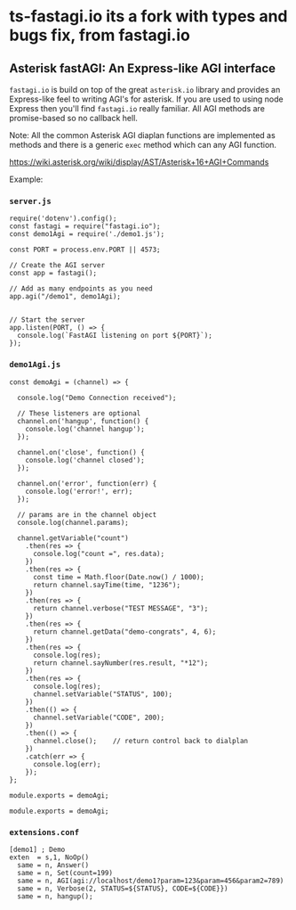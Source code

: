 # ts-fastagi.io its a fork with types and bugs fix, from fastagi.io

## Asterisk fastAGI: An Express-like AGI interface

`fastagi.io` is build on top of the great `asterisk.io` library and provides an Express-like feel to writing AGI's for asterisk.  If you are used to using node Express then you'll find `fastagi.io` really familiar.  All AGI methods are promise-based so no callback hell.

Note:   All the common Asterisk AGI diaplan functions are implemented as methods and there is a generic `exec` method which can any AGI function.

https://wiki.asterisk.org/wiki/display/AST/Asterisk+16+AGI+Commands

Example:

### `server.js`
```
require('dotenv').config();
const fastagi = require("fastagi.io");
const demo1Agi = require('./demo1.js');

const PORT = process.env.PORT || 4573;

// Create the AGI server
const app = fastagi();

// Add as many endpoints as you need 
app.agi("/demo1", demo1Agi);


// Start the server
app.listen(PORT, () => {
  console.log(`FastAGI listening on port ${PORT}`);
});
```

### `demo1Agi.js`
```
const demoAgi = (channel) => {

  console.log("Demo Connection received");

  // These listeners are optional
  channel.on('hangup', function() {
    console.log('channel hangup');
  });

  channel.on('close', function() {
    console.log('channel closed');
  });

  channel.on('error', function(err) {
    console.log('error!', err);
  });

  // params are in the channel object
  console.log(channel.params);

  channel.getVariable("count")
    .then(res => {
      console.log("count =", res.data);
    })
    .then(res => {
      const time = Math.floor(Date.now() / 1000);
      return channel.sayTime(time, "1236");
    })
    .then(res => {
      return channel.verbose("TEST MESSAGE", "3");
    })
    .then(res => {
      return channel.getData("demo-congrats", 4, 6);
    })
    .then(res => {
      console.log(res);
      return channel.sayNumber(res.result, "*12");
    })
    .then(res => {
      console.log(res);
      channel.setVariable("STATUS", 100);
    })
    .then(() => {
      channel.setVariable("CODE", 200);
    })
    .then(() => {
      channel.close();    // return control back to dialplan
    })
    .catch(err => {
      console.log(err);
    });
};

module.exports = demoAgi;

module.exports = demoAgi;
```
### `extensions.conf`
```
[demo1] ; Demo
exten  = s,1, NoOp()
  same = n, Answer()
  same = n, Set(count=199)
  same = n, AGI(agi://localhost/demo1?param=123&param=456&param2=789)
  same = n, Verbose(2, STATUS=${STATUS}, CODE=${CODE}})
  same = n, hangup();
```